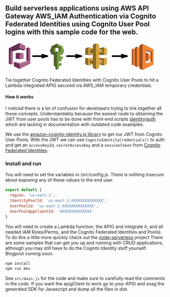 ## Build serverless applications using AWS API Gateway AWS_IAM Authentication via Cognito Federated Identities using Cognito User Pool logins with this sample code for the web.

![AWS Stack](AWSStack.png)

Tie together Cognito Federated Identities with Cognito User Pools to hit a Lambda integrated APIG secured via AWS_IAM temporary credentials.

#### How it works

I noticed there is a lot of confusion for developers trying to link together all these concepts. Understandably because the easiest route to obtaining the JWT from user pools has to be done with front-end scripts [identity](https://github.com/aws/amazon-cognito-identity-js)/[auth](https://github.com/aws/amazon-cognito-auth-js) which are lacking in documentation with outdated code examples.

We use the [amazon-cognito-identity.js library](https://github.com/aws/amazon-cognito-identity-js) to get our JWT from Cognito User Pools. With the JWT we can use `CognitoIdentityCredentials()` to auth and get an `accessKeyId`, `secretAccessKey` and a `sessionToken` from [Cognito Federated Identities](https://console.aws.amazon.com/cognito).

### Install and run

You will need to set the variables in /src/config.js. There is nothing insecure about exposing any of these values to the end user.

```javascript
export default {
  region: 'us-east-1',
  IdentityPoolId: 'us-east-1:XXXXXXXXXXXXXX',
  UserPoolId: 'us-east-1_XXXXXXXXXXXXXX',
  UserPoolAppClientId: 'XXXXXXXXXXXXXX'
}
```

You will need to create a Lambda function, the APIG and integrate it, and all needed IAM Roles/Perms, and the Cognito Federated Identities and Pools). To do this a little more quickly check out the [node-serverless](https://serverless.com/) project There are some samples that can get you up and running with CRUD applications, although you may still have to do the Cognito Identity stuff yourself. Blogpost coming soon.

```bash
npm install
npm run dev
```

See `src/main.js` for the code and make sure to carefully read the comments in the code. If you want the apigClient to work go to your APIG and snag the generated SDK for Javascript and dump all the files in dist.